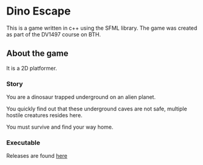 # Dino Escape #

This is a game written in c++ using the SFML library.
The game was created as part of the DV1497 course on BTH.

## About the game ##

It is a 2D platformer.
### Story ###
You are a dinosaur trapped underground on an alien planet.

You quickly find out that these underground caves are not safe, multiple hostile creatures resides here.

You must survive and find your way home.

### Executable ###
Releases are found [here](https://github.com/Piratkopia13/Dino-Escape/releases)

